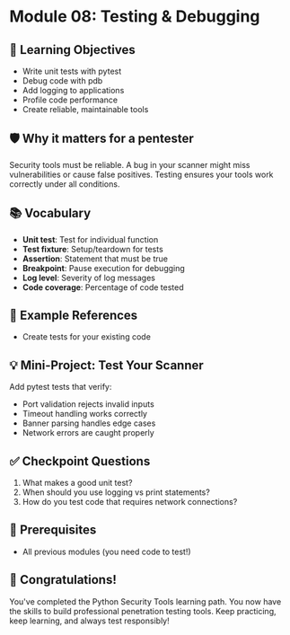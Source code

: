 # Module 08: Testing & Debugging

## 🎯 Learning Objectives
- Write unit tests with pytest
- Debug code with pdb
- Add logging to applications
- Profile code performance
- Create reliable, maintainable tools

## 🛡️ Why it matters for a pentester
Security tools must be reliable. A bug in your scanner might miss vulnerabilities or cause false positives. Testing ensures your tools work correctly under all conditions.

## 📚 Vocabulary
- **Unit test**: Test for individual function
- **Test fixture**: Setup/teardown for tests
- **Assertion**: Statement that must be true
- **Breakpoint**: Pause execution for debugging
- **Log level**: Severity of log messages
- **Code coverage**: Percentage of code tested

## 📂 Example References
- Create tests for your existing code

## 💡 Mini-Project: Test Your Scanner
Add pytest tests that verify:
- Port validation rejects invalid inputs
- Timeout handling works correctly
- Banner parsing handles edge cases
- Network errors are caught properly

## ✅ Checkpoint Questions
1. What makes a good unit test?
2. When should you use logging vs print statements?
3. How do you test code that requires network connections?

## 🔗 Prerequisites
- All previous modules (you need code to test!)

## 🎉 Congratulations!
You've completed the Python Security Tools learning path. You now have the skills to build professional penetration testing tools. Keep practicing, keep learning, and always test responsibly!